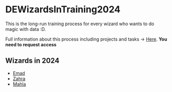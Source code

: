 # DEWizardsInTraining2024

This is the long-run training process for every wizard who wants to do magic with data :D.

Full information about this process including projects and tasks -> [Here](https://docs.google.com/document/d/11bqueVskQ1dlttJTs3nnyDp56tBw06mnlBC21osLzOM/edit?usp=sharing).
**You need to request access**

## Wizards in 2024

- [Emad](https://github.com/emdhdri)
- [Zahra](https://github.com/zahradm)
- [Mahla](https://github.com/mahla-chr)
